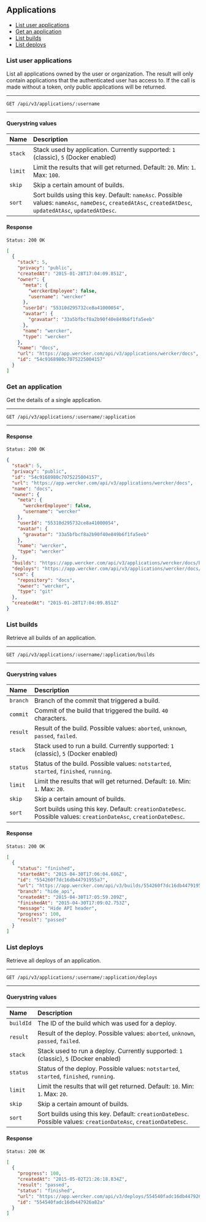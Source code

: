 ## Applications

* [List user applications](#list-user-applications)
* [Get an application](#get-an-application)
* [List builds](#list-builds)
* [List deploys](#list-deploys)

### <a name="list-user-applications" class="anchor"></a> List user applications

List all applications owned by the user or organization. The result will only contain
applications that the authenticated user has access to. If the call is made
without a token, only public applications will be returned.

***
`GET /api/v3/applications/:username`
***

#### Querystring values

| Name    | Description |
|:--------|:------------|
| `stack` | Stack used by application. Currently supported: `1` (classic), `5` (Docker enabled) |
| `limit` | Limit the results that will get returned. Default: `20`. Min: `1`. Max: `100`. |
| `skip` | Skip a certain amount of builds. |
| `sort` | Sort builds using this key. Default: `nameAsc`. Possible values: `nameAsc`, `nameDesc`, `createdAtAsc`, `createdAtDesc`, `updatedAtAsc`, `updatedAtDesc`. |

#### Response

```no-highlight
Status: 200 OK
```

```json
[
  {
    "stack": 5,
    "privacy": "public",
    "createdAt": "2015-01-28T17:04:09.851Z",
    "owner": {
      "meta": {
        "werckerEmployee": false,
        "username": "wercker"
      },
      "userId": "55310d295732ce8a41000054",
      "avatar": {
        "gravatar": "33a5bfbcf8a2b90f40e849b6f1fa5eeb"
      },
      "name": "wercker",
      "type": "wercker"
    },
    "name": "docs",
    "url": "https://app.wercker.com/api/v3/applications/wercker/docs",
    "id": "54c9168980c7075225004157"
  }
]
```

### <a name="get-an-application" class="anchor"></a> Get an application

Get the details of a single application.

***
`GET /api/v3/applications/:username/:application`
***

#### Response

```no-highlight
Status: 200 OK
```

```json
{
  "stack": 5,
  "privacy": "public",
  "id": "54c9168980c7075225004157",
  "url": "https://app.wercker.com/api/v3/applications/wercker/docs",
  "name": "docs",
  "owner": {
    "meta": {
      "werckerEmployee": false,
      "username": "wercker"
    },
    "userId": "55310d295732ce8a41000054",
    "avatar": {
      "gravatar": "33a5bfbcf8a2b90f40e849b6f1fa5eeb"
    },
    "name": "wercker",
    "type": "wercker"
  },
  "builds": "https://app.wercker.com/api/v3/applications/wercker/docs/builds",
  "deploys": "https://app.wercker.com/api/v3/applications/wercker/docs/deploys",
  "scm": {
    "repository": "docs",
    "owner": "wercker",
    "type": "git"
  },
  "createdAt": "2015-01-28T17:04:09.851Z"
}
```

### <a name="list-builds" class="anchor"></a> List builds

Retrieve all builds of an application.

***
`GET /api/v3/applications/:username/:application/builds`
***

#### Querystring values

| Name    | Description |
|:--------|:------------|
| `branch` | Branch of the commit that triggered a build. |
| `commit` | Commit of the build that triggered the build. `40` characters. |
| `result` | Result of the build. Possible values: `aborted`, `unknown`, `passed`, `failed`. |
| `stack` | Stack used to run a build. Currently supported: `1` (classic), `5` (Docker enabled) |
| `status` | Status of the build. Possible values: `notstarted`, `started`, `finished`, `running`. |
| `limit` | Limit the results that will get returned. Default: `10`. Min: `1`. Max: `20`. |
| `skip` | Skip a certain amount of builds. |
| `sort` | Sort builds using this key. Default: `creationDateDesc`. Possible values: `creationDateAsc`, `creationDateDesc`. |

#### Response

```no-highlight
Status: 200 OK
```

```json
[
  {
    "status": "finished",
    "startedAt": "2015-04-30T17:06:04.686Z",
    "id": "554260f7dc16db44791955a7",
    "url": "https://app.wercker.com/api/v3/builds/554260f7dc16db44791955a7",
    "branch": "hide_api",
    "createdAt": "2015-04-30T17:05:59.209Z",
    "finishedAt": "2015-04-30T17:09:02.753Z",
    "message": "Hide API header",
    "progress": 100,
    "result": "passed"
  }
]
```


### <a name="list-deploys" class="anchor"></a> List deploys

Retrieve all deploys of an application.

***
`GET /api/v3/applications/:username/:application/deploys`
***

#### Querystring values

| Name    | Description |
|:--------|:------------|
| `buildId` | The ID of the build which was used for a deploy. |
| `result` | Result of the deploy. Possible values: `aborted`, `unknown`, `passed`, `failed`. |
| `stack` | Stack used to run a deploy. Currently supported: `1` (classic), `5` (Docker enabled) |
| `status` | Status of the deploy. Possible values: `notstarted`, `started`, `finished`, `running`. |
| `limit` | Limit the results that will get returned. Default: `10`. Min: `1`. Max: `20`. |
| `skip` | Skip a certain amount of builds. |
| `sort` | Sort builds using this key. Default: `creationDateDesc`. Possible values: `creationDateAsc`, `creationDateDesc`. |

#### Response

```no-highlight
Status: 200 OK
```

```json
[
  {
    "progress": 100,
    "createdAt": "2015-05-02T21:26:18.834Z",
    "result": "passed",
    "status": "finished",
    "url": "https://app.wercker.com/api/v3/deploys/554540fadc16db447926a82a",
    "id": "554540fadc16db447926a82a"
  }
]
```
